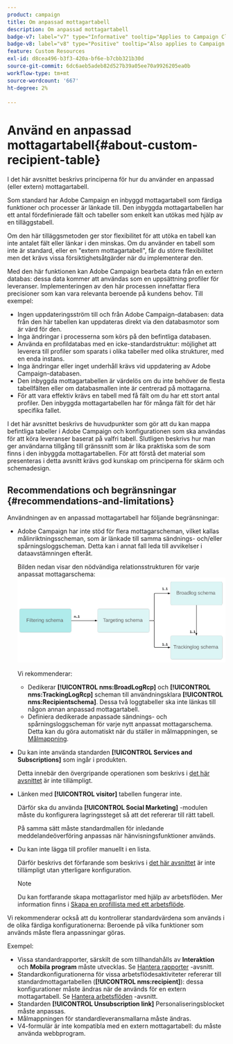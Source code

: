 ```yaml
---
product: campaign
title: Om anpassad mottagartabell
description: Om anpassad mottagartabell
badge-v7: label="v7" type="Informative" tooltip="Applies to Campaign Classic v7"
badge-v8: label="v8" type="Positive" tooltip="Also applies to Campaign v8"
feature: Custom Resources
exl-id: d8cea496-b3f3-420a-bf6e-b7cbb321b30d
source-git-commit: 6dc6aeb5adeb82d527b39a05ee70a9926205ea0b
workflow-type: tm+mt
source-wordcount: '667'
ht-degree: 2%

---
```


# Använd en anpassad mottagartabell{#about-custom-recipient-table}



I det här avsnittet beskrivs principerna för hur du använder en anpassad (eller extern) mottagartabell.

Som standard har Adobe Campaign en inbyggd mottagartabell som färdiga funktioner och processer är länkade till. Den inbyggda mottagartabellen har ett antal fördefinierade fält och tabeller som enkelt kan utökas med hjälp av en tilläggstabell.

Om den här tilläggsmetoden ger stor flexibilitet för att utöka en tabell kan inte antalet fält eller länkar i den minskas. Om du använder en tabell som inte är standard, eller en &quot;extern mottagartabell&quot;, får du större flexibilitet men det krävs vissa försiktighetsåtgärder när du implementerar den.

Med den här funktionen kan Adobe Campaign bearbeta data från en extern databas: dessa data kommer att användas som en uppsättning profiler för leveranser. Implementeringen av den här processen innefattar flera precisioner som kan vara relevanta beroende på kundens behov. Till exempel:

* Ingen uppdateringsström till och från Adobe Campaign-databasen: data från den här tabellen kan uppdateras direkt via den databasmotor som är värd för den.
* Inga ändringar i processerna som körs på den befintliga databasen.
* Använda en profildatabas med en icke-standardstruktur: möjlighet att leverera till profiler som sparats i olika tabeller med olika strukturer, med en enda instans.
* Inga ändringar eller inget underhåll krävs vid uppdatering av Adobe Campaign-databasen.
* Den inbyggda mottagartabellen är värdelös om du inte behöver de flesta tabellfälten eller om databasmallen inte är centrerad på mottagarna.
* För att vara effektiv krävs en tabell med få fält om du har ett stort antal profiler. Den inbyggda mottagartabellen har för många fält för det här specifika fallet.

I det här avsnittet beskrivs de huvudpunkter som gör att du kan mappa befintliga tabeller i Adobe Campaign och konfigurationen som ska användas för att köra leveranser baserat på valfri tabell. Slutligen beskrivs hur man ger användarna tillgång till gränssnitt som är lika praktiska som de som finns i den inbyggda mottagartabellen. För att förstå det material som presenteras i detta avsnitt krävs god kunskap om principerna för skärm och schemadesign.

## Recommendations och begränsningar {#recommendations-and-limitations}

Användningen av en anpassad mottagartabell har följande begränsningar:

* Adobe Campaign har inte stöd för flera mottagarscheman, vilket kallas målinriktningsscheman, som är länkade till samma sändnings- och/eller spårningsloggscheman. Detta kan i annat fall leda till avvikelser i dataavstämningen efteråt.

   Bilden nedan visar den nödvändiga relationsstrukturen för varje anpassat mottagarschema:
   ![](assets/custom_recipient_limitation.png)

   Vi rekommenderar:

   * Dedikerar **[!UICONTROL nms:BroadLogRcp]** och **[!UICONTROL nms:TrackingLogRcp]** scheman till användningsklara **[!UICONTROL nms:Recipientschema]**. Dessa två loggtabeller ska inte länkas till någon annan anpassad mottagartabell.
   * Definiera dedikerade anpassade sändnings- och spårningsloggscheman för varje nytt anpassat mottagarschema. Detta kan du göra automatiskt när du ställer in målmappningen, se [Målmappning](../../configuration/using/target-mapping.md).

* Du kan inte använda standarden **[!UICONTROL Services and Subscriptions]** som ingår i produkten.

   Detta innebär den övergripande operationen som beskrivs i [det här avsnittet](../../delivery/using/managing-subscriptions.md) är inte tillämpligt.

* Länken med **[!UICONTROL visitor]** tabellen fungerar inte.

   Därför ska du använda **[!UICONTROL Social Marketing]** -modulen måste du konfigurera lagringssteget så att det refererar till rätt tabell.

   På samma sätt måste standardmallen för inledande meddelandeöverföring anpassas när hänvisningsfunktioner används.

* Du kan inte lägga till profiler manuellt i en lista.

   Därför beskrivs det förfarande som beskrivs i [det här avsnittet](../../platform/using/creating-and-managing-lists.md) är inte tillämpligt utan ytterligare konfiguration.

   >[!NOTE]
   >
   >Du kan fortfarande skapa mottagarlistor med hjälp av arbetsflöden. Mer information finns i [Skapa en profillista med ett arbetsflöde](../../configuration/using/creating-a-profile-list-with-a-workflow.md).

Vi rekommenderar också att du kontrollerar standardvärdena som används i de olika färdiga konfigurationerna: Beroende på vilka funktioner som används måste flera anpassningar göras.

Exempel:

* Vissa standardrapporter, särskilt de som tillhandahålls av **Interaktion** och **Mobila program** måste utvecklas. Se [Hantera rapporter](../../configuration/using/managing-reports.md) -avsnitt.
* Standardkonfigurationerna för vissa arbetsflödesaktiviteter refererar till standardmottagartabellen (**[!UICONTROL nms:recipient]**): dessa konfigurationer måste ändras när de används för en extern mottagartabell. Se [Hantera arbetsflöden](../../configuration/using/managing-workflows.md) -avsnitt.
* Standarden **[!UICONTROL Unsubscription link]** Personaliseringsblocket måste anpassas.
* Målmappningen för standardleveransmallarna måste ändras.
* V4-formulär är inte kompatibla med en extern mottagartabell: du måste använda webbprogram.
